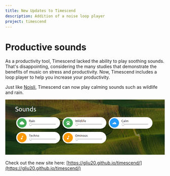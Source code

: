 ```yaml
---
title: New Updates to Timescend
description: Addition of a noise loop player
project: timescend
---
```


# Productive sounds
As a productivity tool, Timescend lacked the ability to play soothing sounds. That's disappointing, considering the many studies that demonstrate the benefits of music on stress and productivity. Now, Timescend includes a loop player to help you increase your productivity. 

Just like [Noisli](https://www.noisli.com/), Timescend can now play calming sounds such as wildlife and rain.  

![Timescend loop player](https://raw.githubusercontent.com/gliu20/gliu20.github.io/master/assets/images/2019-05-12-timescend-sounds.png)

Check out the new site here: [https://gliu20.github.io/timescend/](https://gliu20.github.io/timescend/)
